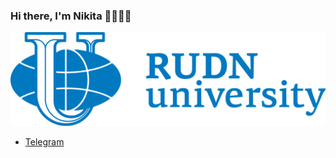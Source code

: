 ### Hi there, I'm Nikita 👋👨🏼‍💻

[![Nikita](https://github.com/nikdem1/nikdem1/blob/main/github-header.webp)](https://nikdem1.github.io)

* [Telegram](https://t.me/n1kdemm "Telegram")

<!--
Here are some ideas to get you started:
- 🔭 I’m currently working on ...
- 🌱 I’m currently learning ...
- 👯 I’m looking to collaborate on ...
- 🤔 I’m looking for help with ...
- 💬 Ask me about ...
- 📫 How to reach me: ...
- 😄 Pronouns: ...
- ⚡ Fun fact: ...
-->

